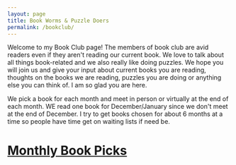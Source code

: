 ```yaml
---
layout: page
title: Book Worms & Puzzle Doers
permalink: /bookclub/
---
```

Welcome to my Book Club page! The members of book club are avid readers even if they aren't reading our current book. We love to talk about all things book-related and we also really like doing puzzles. We hope you will join us and give your input about current books you are reading, thoughts on the books we are reading, puzzles you are doing or anything else you can think of. I am so glad you are here. 

We pick a book for each month and meet in person or virtually at the end of each month. WE read one book for December/January since we don't meet at the end of December. I try to get books chosen for about 6 months at a time so people have time get on waiting lists if need be. 
# [Monthly Book Picks](/bookclub/booksread/)